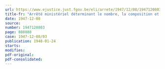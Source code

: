 ```yaml
---
url: https://www.ejustice.just.fgov.be/eli/arrete/1947/12/08/1947120803/justel
title-fr: "Arrêté ministériel déterminant le nombre, la composition et le fonctionnement des Comités consultatifs prévus par les arrêtés-lois du 12 décembre 1944, créant l'Office régulateur de la Navigation intérieure et le Groupement belge du Remorquage"
date: 1947-12-08
source:
number: 1947120803
page: 888888
case: 1947-12-08/03
publication: 1948-01-24
starts:
modifies:
pdf-original:
pdf-consolidated:
---
```


